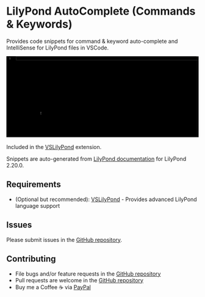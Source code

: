 # LilyPond AutoComplete (Commands & Keywords)

Provides code snippets for command & keyword auto-complete and IntelliSense for LilyPond files in VSCode.

![Usage Demonstration](./assets/usage.gif)

Included in the [VSLilyPond](https://marketplace.visualstudio.com/items?itemName=lhl2617.vslilypond) extension.

Snippets are auto-generated from [LilyPond documentation](http://lilypond.org/doc/v2.20/Documentation/notation/lilypond-command-index) for LilyPond 2.20.0.

## Requirements

- (Optional but recommended): [VSLilyPond](https://marketplace.visualstudio.com/items?itemName=lhl2617.vslilypond) - Provides advanced LilyPond language support

## Issues

Please submit issues in the [GitHub repository](https://github.com/lhl2617/VSLilyPond-snippets).


## Contributing

* File bugs and/or feature requests in the [GitHub repository](https://github.com/lhl2617/VSLilyPond-snippets)
* Pull requests are welcome in the [GitHub repository](https://github.com/lhl2617/VSLilyPond-snippets)
* Buy me a Coffee ☕️ via [PayPal](https://paypal.me/lhl2617)
